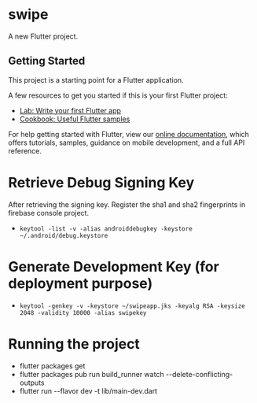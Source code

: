 # swipe

A new Flutter project.

## Getting Started

This project is a starting point for a Flutter application.

A few resources to get you started if this is your first Flutter project:

- [Lab: Write your first Flutter app](https://flutter.dev/docs/get-started/codelab)
- [Cookbook: Useful Flutter samples](https://flutter.dev/docs/cookbook)

For help getting started with Flutter, view our
[online documentation](https://flutter.dev/docs), which offers tutorials,
samples, guidance on mobile development, and a full API reference.

# Retrieve Debug Signing Key
After retrieving the signing key. Register the sha1 and sha2 fingerprints in firebase console project.
- `keytool -list -v -alias androiddebugkey -keystore ~/.android/debug.keystore`
# Generate Development Key (for deployment purpose)
- `keytool -genkey -v -keystore ~/swipeapp.jks -keyalg RSA -keysize 2048 -validity 10000 -alias swipekey`

# Running the project

- flutter packages get
- flutter packages pub run build_runner watch --delete-conflicting-outputs
- flutter run --flavor dev -t lib/main-dev.dart

